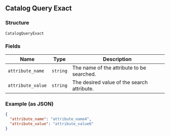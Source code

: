 ## Catalog Query Exact

### Structure

`CatalogQueryExact`

### Fields

| Name | Type | Description |
|  --- | --- | --- |
| `attribute_name` | `string` | The name of the attribute to be searched. |
| `attribute_value` | `string` | The desired value of the search attribute. |

### Example (as JSON)

```json
{
  "attribute_name": "attribute_name4",
  "attribute_value": "attribute_value6"
}
```

